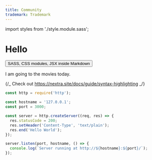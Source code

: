 ```yaml
---
title: Community
trademark: Trademark
---
```


import styles from './style.module.sass';

# Hello

<button className={styles.button}>
  SASS, CSS modules, JSX inside Markdown
</button>

I am going to the movies today.

{/_ Check out https://nextra.site/docs/guide/syntax-highlighting _/}

```javascript filename="index.js" {1,4-5}
const http = require('http');

const hostname = '127.0.0.1';
const port = 3000;

const server = http.createServer((req, res) => {
  res.statusCode = 200;
  res.setHeader('Content-Type', 'text/plain');
  res.end('Hello World');
});

server.listen(port, hostname, () => {
  console.log(`Server running at http://${hostname}:${port}/`);
});
```

